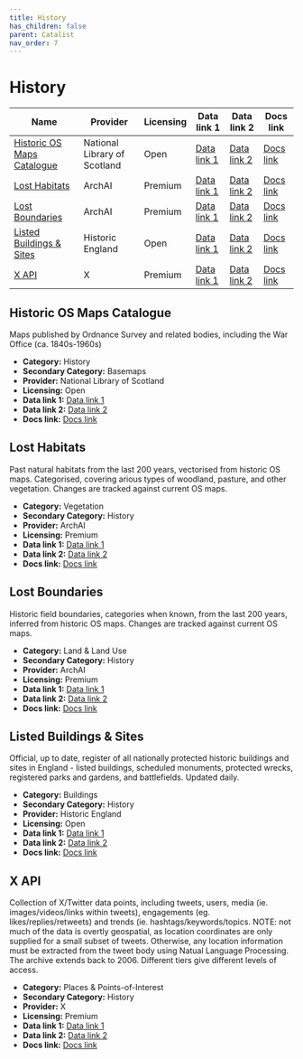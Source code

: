 ```yaml
---
title: History
has_children: false
parent: Catalist
nav_order: 7
---
```


# History

| Name                                                      | Provider                     | Licensing | Data link 1                                                                                                                                      | Data link 2     | Docs link                                                                                                                                    |
| --------------------------------------------------------- | ---------------------------- | --------- | ------------------------------------------------------------------------------------------------------------------------------------------------ | --------------- | -------------------------------------------------------------------------------------------------------------------------------------------- |
| [Historic OS Maps Catalogue](#historic-os-maps-catalogue) | National Library of Scotland | Open      | [Data link 1](https://maps.nls.uk/geo/find/)                                                                                                     | [Data link 2]() | [Docs link](https://maps.nls.uk/os/)                                                                                                         |
| [Lost Habitats](#lost-habitats)                           | ArchAI                       | Premium   | [Data link 1](https://www.archai.io/contact)                                                                                                     | [Data link 2]() | [Docs link](https://www.archai.io/historichabitats)                                                                                          |
| [Lost Boundaries](#lost-boundaries)                       | ArchAI                       | Premium   | [Data link 1](https://www.archai.io/contact)                                                                                                     | [Data link 2]() | [Docs link](https://www.archai.io/historicfieldboundaries)                                                                                   |
| [Listed Buildings & Sites](#listed-buildings-&-sites)     | Historic England             | Open      | [Data link 1](https://opendata-historicengland.hub.arcgis.com/datasets/historicengland::national-heritage-list-for-england-nhle/explore?layer=3) | [Data link 2]() | [Docs link](https://opendata-historicengland.hub.arcgis.com/datasets/historicengland::national-heritage-list-for-england-nhle/about?layer=3) |
| [X API](#x-api)                                           | X                            | Premium   | [Data link 1](https://developer.x.com/en/portal/dashboard)                                                                                       | [Data link 2]() | [Docs link](https://docs.x.com/x-api/introduction)                                                                                           |

## Historic OS Maps Catalogue

Maps published by Ordnance Survey and related bodies, including the War Office (ca. 1840s-1960s)

- **Category:** History
- **Secondary Category:** Basemaps
- **Provider:** National Library of Scotland
- **Licensing:** Open
- **Data link 1:** [Data link 1](https://maps.nls.uk/geo/find/)
- **Data link 2:** [Data link 2]()
- **Docs link:** [Docs link](https://maps.nls.uk/os/)



## Lost Habitats

Past natural habitats from the last 200 years, vectorised from historic OS maps. Categorised, covering arious types of woodland, pasture, and other vegetation. Changes are tracked against current OS maps.

- **Category:** Vegetation
- **Secondary Category:** History
- **Provider:** ArchAI
- **Licensing:** Premium
- **Data link 1:** [Data link 1](https://www.archai.io/contact)
- **Data link 2:** [Data link 2]()
- **Docs link:** [Docs link](https://www.archai.io/historichabitats)



## Lost Boundaries

Historic field boundaries, categories when known, from the last 200 years, inferred from historic OS maps. Changes are tracked against current OS maps.

- **Category:** Land & Land Use
- **Secondary Category:** History
- **Provider:** ArchAI
- **Licensing:** Premium
- **Data link 1:** [Data link 1](https://www.archai.io/contact)
- **Data link 2:** [Data link 2]()
- **Docs link:** [Docs link](https://www.archai.io/historicfieldboundaries)



## Listed Buildings & Sites

Official, up to date, register of all nationally protected historic buildings and sites in England - listed buildings, scheduled monuments, protected wrecks, registered parks and gardens, and battlefields. Updated daily.

- **Category:** Buildings
- **Secondary Category:** History
- **Provider:** Historic England
- **Licensing:** Open
- **Data link 1:** [Data link 1](https://opendata-historicengland.hub.arcgis.com/datasets/historicengland::national-heritage-list-for-england-nhle/explore?layer=3)
- **Data link 2:** [Data link 2]()
- **Docs link:** [Docs link](https://opendata-historicengland.hub.arcgis.com/datasets/historicengland::national-heritage-list-for-england-nhle/about?layer=3)



## X API

Collection of X/Twitter data points, including tweets, users, media (ie. images/videos/links within tweets), engagements (eg. likes/replies/retweets) and trends (ie. hashtags/keywords/topics. NOTE: not much of the data is overtly geospatial, as location coordinates are only supplied for a small subset of tweets. Otherwise, any location information must be extracted from the tweet body using Natual Language Processing.  The archive extends back to 2006. Different tiers give different levels of access.

- **Category:** Places & Points-of-Interest
- **Secondary Category:** History
- **Provider:** X
- **Licensing:** Premium
- **Data link 1:** [Data link 1](https://developer.x.com/en/portal/dashboard)
- **Data link 2:** [Data link 2]()
- **Docs link:** [Docs link](https://docs.x.com/x-api/introduction)
